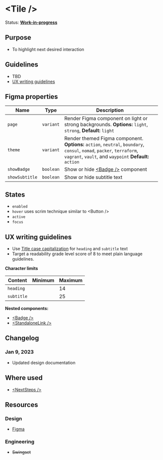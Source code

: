 # \<Tile />

Status: **[Work-in-progress](/guides/can-i-use#work-in-progress)**

## Purpose

- To highlight next desired interaction

## Guidelines

- TBD
- [UX writing guidelines](#ux-writing-guidelines)

## Figma properties

| Name           | Type      | Description                                                                                                                                                                     |
| -------------- | --------- | ------------------------------------------------------------------------------------------------------------------------------------------------------------------------------- |
| `page`         | `variant` | Render Figma component on light or strong backgrounds. **Options:** `light`, `strong`, **Default:** `light`                                                                     |
| `theme`        | `variant` | Render themed Figma component. **Options:** `action`, `neutral`, `boundary`, `consul`, `nomad`, `packer`, `terraform`, `vagrant`, `vault`, and `waypoint` **Default:** `action` |
| `showBadge`    | `boolean` | Show or hide [\<Badge />](/components/badge) component                                                                                                                          |
| `showSubtitle` | `boolean` | Show or hide subtitle text                                                                                                                                                      |

## States

- `enabled`
- `hover` uses scrim technique similar to \<Button />
- `active`
- `focus`

## UX writing guidelines

- Use [Title case capitalization](https://apastyle.apa.org/style-grammar-guidelines/capitalization/title-case) for `heading` and `subtitle` text
- Target a readability grade level score of 8 to meet plain language guidelines.

**Character limits**

| Content    | Minimum | Maximum |
| ---------- | ------- | ------- |
| `heading`  |         | 14      |
| `subtitle` |         | 25      |

**Nested components:**

- [\<Badge />](/components/badge)
- [\<StandaloneLink />](/components/standalone-link)

## Changelog

### Jan 9, 2023

- Updated design documentation

## Where used

- [\<NextSteps />](/components/next-steps)

## Resources

### Design

- [Figma](https://www.figma.com/file/7cYgDM618stjYUHDqAfRec/Components?node-id=2819%3A11406)

### Engineering

- ~~Swingset~~

